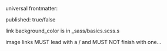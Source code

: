 universal frontmatter:

published: true/false


link background_color is in \_sass/basics.scss.s

image links MUST lead with a / and MUST NOT finish with one...
